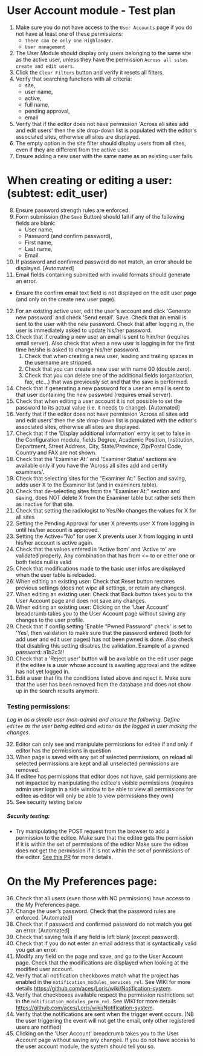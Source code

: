 User Account module - Test plan
===============================

1. Make sure you do not have access to the `User Accounts` page if you do not have at least one of these permissions:
      - `There can be only one Highlander`.
      - `User management`
2. The User Module should display only users belonging to the same site as the active user, unless they have the permission `Across all sites create and edit users`.
3. Click the `Clear Filters` button and verify it resets all filters.
4. Verify that searching functions with all criteria: 
    * site, 
    * user name, 
    * active, 
    * full name, 
    * pending approval, 
    * email
5. Verify that if the editor does not have permission 'Across all sites add and edit users' then the site drop-down list is populated with
   the editor's associated sites, otherwise all sites are displayed.
6. The empty option in the site filter should display users from all sites, even if they are different from the active user.
7. Ensure adding a new user with the same name as an existing user fails.

When creating or editing a user: (subtest: edit_user)
========================================================

8. Ensure password strength rules are enforced.
9. Form submission (the `Save` Button) should fail if any of the following fields are blank:
      - User name,
      - Password (and confirm password),
      - First name,
      - Last name,
      - Email.
10. If password and confirmed password do not match, an error should be displayed. [Automated]
11. Email fields containing submitted with invalid formats should generate an error. 
     
* Ensure the confirm email text field is not displayed on the edit user page (and only on the create new user page).

12. For an existing active user, edit the user's account and click 'Generate new password' and check 'Send email'.
    Save. Check that an email is sent to the user with the new password. 
    Check that after logging in, the user is immediately asked to update his/her password.
13. Check that if creating a new user an email is sent to him/her (requires email server). Also check that when a new
    user is logging in for the first time he/she is asked to change his/her password.
    1. Check that when creating a new user, leading and trailing spaces in the username are stripped.
    2. Check that you can create a new user with name 00 (double zero).
    3. Check that you can delete one of the additional fields (organization, fax, etc...) that was previously set and that the save is performed.
14. Check that if generating a new password for a user an email is sent to that user containing the new password (requires
    email server).
15. Check that when editing a user account it is not possible to set the password to its actual value (i.e. it needs to change). [Automated]
16. Verify that if the editor does not have permission 'Across all sites add and edit users' then the site drop-down list is populated with
    the editor's associated sites, otherwise all sites are displayed.
17. Check that if the 'Display additional information' entry is set to false in the Configuration module, fields Degree,
    Academic Position, Institution, Department, Street Address, City, State/Province, Zip/Postal Code, Country and 
    FAX are not shown.
18. Check that the 'Examiner At:' and 'Examiner Status' sections are available only if you have the 'Across all sites add and certify examiners'.
19. Check that selecting sites for the "Examiner At:" Section and saving, adds user X to the Examiner list (and in examiners table).
20. Check that de-selecting sites from the "Examiner At:" section and saving, does NOT delete X from the Examiner table but rather sets them as inactive for that site.
21. Check that setting the radiologist to Yes/No changes the values for X for all sites
22. Setting the Pending Approval for user X prevents user X from logging in until his/her account is approved.
23. Setting the Active=”No” for user X prevents user X from logging in until his/her account is active again.
24. Check that the values entered in 'Active from' and 'Active to' are validated properly. Any combination that has from <= to or either one or both fields null is valid
25. Check that modifications made to the basic user infos are displayed when the user table is reloaded.
26. When editing an existing user: Check that Reset button restores previous settings (does not wipe all settings, or
    retain any changes).
27. When editing an existing user: Check that Back button takes you to the User Account page and does not save any
    changes. 
28. When editing an existing user: Clicking on the 'User Account' breadcrumb takes you to the User Account page
    without saving any changes to the user profile.
29. Check that if config setting 'Enable "Pwned Password" check' is set to 'Yes', then validation to make sure that the password
    entered (both for add user and edit user pages) has not been pwned is done. Also check that disabling this setting disables the 
    validation. Example of a pwned password: a1b2c3!!
30. Check that a 'Reject user' button will be available on the edit user page if the editee is a user whose account is awaiting approval and the editee
    has not yet logged in.
31. Edit a user that fits the conditions listed above and reject it. Make sure that the user has been removed from the database and does not show up in
    the search results anymore.
    
### Testing permissions:
*Log in as a simple user (non-admin) and ensure the following. Define `editee` as the user being edited and `editor` as the logged in user making the changes.*

32. Editor can only see and manipulate permissions for editee if and only if editor has the permissions in question
33. When page is saved with any set of selected permissions, on reload all selected permissions are kept and all unselected permissions are removed.
34. If editee has permissions that editor does not have, said permissions are not impacted by manipulating the editee's visible permissions (requires admin user login in a side window to be able to view all permissions for editee as editor will only be able to view permissions they own)
35. See security testing below

##### Security testing:
 - Try manipulating the POST request from the browser to add a permission to the editee. Make sure that the editee gets the permission if it is within the set of permissions of the editor Make sure the editee does not get the permission if it is not within the set of permissions of the editor. [See this PR](https://github.com/aces/Loris/pull/3818#issuecomment-408882440) for more details.

On the My Preferences page:
==========================

36. Check that all users (even those with NO permissions) have access to the My Preferences page.
37. Change the user’s password.  Check that the password rules are enforced. [Automated]
38. Check that if password and confirmed password do not match you get an error. [Automated]
39. Check that saving fails if any field is left blank (except password).
40. Check that if you do not enter an email address that is syntactically valid you get an error.
41. Modify any field on the page and save, and go to the User Account page. Check that the modifications are
    displayed when looking at the modified user account.  
42. Verify that all notification checkboxes match what the project has enabled in the `notification_modules_services_rel`. See WIKI for more details https://github.com/aces/Loris/wiki/Notification-system.
43. Verify that checkboxes available respect the permission restrictions set in the `notification_modules_perm_rel`. See WIKI for more details https://github.com/aces/Loris/wiki/Notification-system.
44. Verify that the notifications are sent when the trigger event occurs. (NB the user triggering the event will not get the email, only other registered users are notified)
45. Clicking on the 'User Account' breadcrumb takes you to the User Account page without saving any changes. If you do not have access to the user account module, the system should tell you so.
